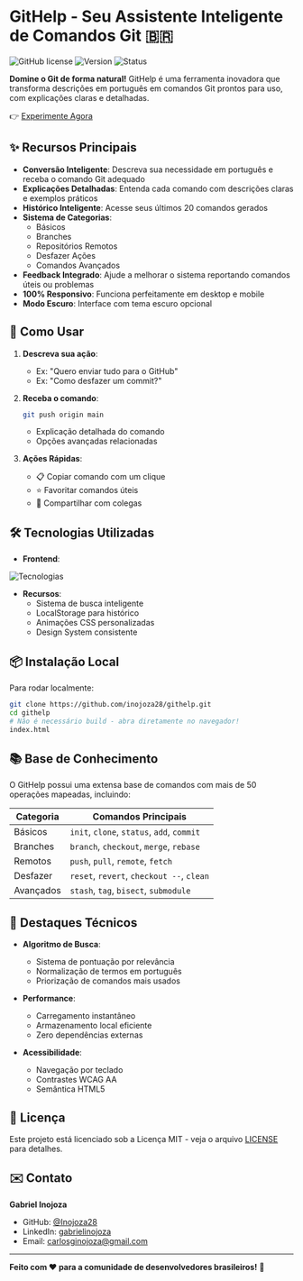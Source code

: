 # GitHelp - Seu Assistente Inteligente de Comandos Git 🇧🇷

![GitHub license](https://img.shields.io/badge/license-MIT-blue.svg)
![Version](https://img.shields.io/badge/version-2.0-orange)
![Status](https://img.shields.io/badge/status-active-brightgreen)

**Domine o Git de forma natural!** GitHelp é uma ferramenta inovadora que transforma descrições em português em comandos Git prontos para uso, com explicações claras e detalhadas.

👉 [Experimente Agora](https://githelp.com.br) 


## ✨ Recursos Principais

- **Conversão Inteligente**: Descreva sua necessidade em português e receba o comando Git adequado
- **Explicações Detalhadas**: Entenda cada comando com descrições claras e exemplos práticos
- **Histórico Inteligente**: Acesse seus últimos 20 comandos gerados
- **Sistema de Categorias**:
  - Básicos
  - Branches
  - Repositórios Remotos
  - Desfazer Ações
  - Comandos Avançados
- **Feedback Integrado**: Ajude a melhorar o sistema reportando comandos úteis ou problemas
- **100% Responsivo**: Funciona perfeitamente em desktop e mobile
- **Modo Escuro**: Interface com tema escuro opcional

## 🚀 Como Usar

1. **Descreva sua ação**:
   - Ex: "Quero enviar tudo para o GitHub"
   - Ex: "Como desfazer um commit?"

2. **Receba o comando**:
   ```bash
   git push origin main
   ```
   - Explicação detalhada do comando
   - Opções avançadas relacionadas

3. **Ações Rápidas**:
   - 📋 Copiar comando com um clique
   - ⭐ Favoritar comandos úteis
   - 🔄 Compartilhar com colegas

## 🛠️ Tecnologias Utilizadas

- **Frontend**:
  
 ![Tecnologias](https://skillicons.dev/icons?i=html,tailwind,js)

- **Recursos**:
  - Sistema de busca inteligente
  - LocalStorage para histórico
  - Animações CSS personalizadas
  - Design System consistente

## 📦 Instalação Local

Para rodar localmente:

```bash
git clone https://github.com/inojoza28/githelp.git
cd githelp
# Não é necessário build - abra diretamente no navegador!
index.html 
```

## 📚 Base de Conhecimento

O GitHelp possui uma extensa base de comandos com mais de 50 operações mapeadas, incluindo:

| Categoria        | Comandos Principais                          |
|------------------|-----------------------------------------------|
| Básicos          | `init`, `clone`, `status`, `add`, `commit`    |
| Branches         | `branch`, `checkout`, `merge`, `rebase`       |
| Remotos          | `push`, `pull`, `remote`, `fetch`             |
| Desfazer         | `reset`, `revert`, `checkout --`, `clean`     |
| Avançados        | `stash`, `tag`, `bisect`, `submodule`         |

## 🌟 Destaques Técnicos

- **Algoritmo de Busca**:
  - Sistema de pontuação por relevância
  - Normalização de termos em português
  - Priorização de comandos mais usados

- **Performance**:
  - Carregamento instantâneo
  - Armazenamento local eficiente
  - Zero dependências externas

- **Acessibilidade**:
  - Navegação por teclado
  - Contrastes WCAG AA
  - Semântica HTML5


## 📄 Licença

Este projeto está licenciado sob a Licença MIT - veja o arquivo [LICENSE](LICENSE) para detalhes.

## ✉️ Contato

**Gabriel Inojoza**  
- GitHub: [@Inojoza28](https://github.com/Inojoza28)
- LinkedIn: [gabrielinojoza](https://www.linkedin.com/in/gabrielinojoza/)
- Email: carlosginojoza@gmail.com

---

**Feito com ❤️ para a comunidade de desenvolvedores brasileiros!** 🚀
